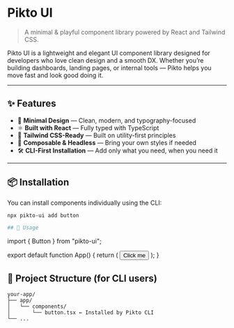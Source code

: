 # Pikto UI

> A minimal & playful component library powered by React and Tailwind CSS.

Pikto UI is a lightweight and elegant UI component library designed for developers who love clean design and a smooth DX. Whether you’re building dashboards, landing pages, or internal tools — Pikto helps you move fast and look good doing it.

---

## ✨ Features

- 🎨 **Minimal Design** — Clean, modern, and typography-focused
- ⚛️ **Built with React** — Fully typed with TypeScript
- 💨 **Tailwind CSS-Ready** — Built on utility-first principles
- 🧩 **Composable & Headless** — Bring your own styles if needed
- 🛠️ **CLI-First Installation** — Add only what you need, when you need it

---

## 📦 Installation

You can install components individually using the CLI:

```bash
npx pikto-ui add button

## 🚀 Usage
```
import { Button } from "pikto-ui";

export default function App() {
  return (
    <Button variant="primary">
      Click me
    </Button>
  );
}


## 📁 Project Structure (for CLI users)
```
your-app/
├── app/
│   └── components/
│       └── button.tsx ← Installed by Pikto CLI
└── ...

